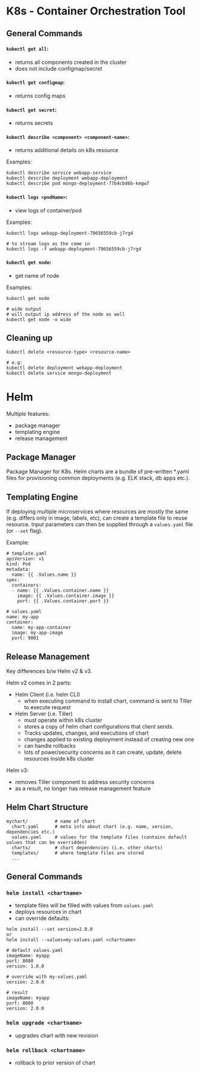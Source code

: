 # K8s - Container Orchestration Tool
## General Commands
#### `kubectl get all`:
- returns all components created in the cluster
- does not include configmap/secret

#### `kubectl get configmap`:
- returns config maps

#### `kubectl get secret`:
- returns secrets

#### `kubectl describe <component> <component-name>`:
- returns additional details on k8s resource

Examples:
```
kubectl describe service webapp-service
kubectl describe deployment webapp-deployment
kubectl describe pod mongo-deployment-77b4cbd6b-kmgw7
```

#### `kubectl logs <podName>`:
- view logs of container/pod

Examples:
```
kubectl logs webapp-deployment-79656559cb-j7rgd

# to stream logs as the come in
kubectl logs -f webapp-deployment-79656559cb-j7rgd
```

#### `kubectl get node`:
- get name of node

Examples:
```
kubectl get node

# wide output
# will output ip address of the node as well
kubectl get node -o wide
```
## Cleaning up
```
kubectl delete <resource-type> <resource-name>

# e.g:
kubectl delete deployment webapp-deployment
kubectl delete service mongo-deployment
```

# Helm
Multiple features:
- package manager
- templating engine
- release management

## Package Manager
Package Manager for K8s. Helm charts are a bundle of pre-written *.yaml files for provisioning common deployments (e.g. ELK stack, db apps etc.).


## Templating Engine
If deploying multiple microservices where resources are mostly the same (e.g. differs only in image, labels, etc), can create a template file to reuse resource. Input parameters can then be supplied through a `values.yaml` file (or `--set` flag).

Example:
```
# template.yaml
apiVersion: v1
kind: Pod
metadata:
  name: {{ .Values.name }}
spec:
  containers:
  - name: {{ .Values.container.name }}
    image: {{ .Values.container.image }}
    port: {{ .Values.container.port }}

# values.yaml
name: my-app
container:
  name: my-app-container
  image: my-app-image
  port: 9001
```
## Release Management
Key differences b/w Helm v2 & v3.

Helm v2 comes in 2 parts:
- Helm Client (i.e. helm CLI)
  - when executing command to install chart, command is sent to Tiller to execute request
- Helm Server (i.e. Tiller)
  - must operate within k8s cluster
  - stores a copy of helm chart configurations that client sends.
  - Tracks updates, changes, and executions of chart
  - changes applied to existing deployment instead of creating new one
  - can handle rollbacks
  - lots of power/security concerns as it can create, update, delete resources inside k8s cluster

Helm v3:
- removes Tiller component to address security concerns
- as a result, no longer has release management feature

## Helm Chart Structure
```
mychart/          # name of chart
  chart.yaml      # meta info about chart (e.g. name, version, dependencies etc.)
  values.yaml     # values for the template files (contains default values that can be overridden)
  charts/         # chart dependencies (i.e. other charts)
  templates/      # where template files are stored
  ...
```

## General Commands
### `helm install <chartname>`
- template files will be filled with values from `values.yaml`
- deploys resources in chart
- can override defaults:
``` 
helm install --set version=2.0.0 
or
helm install --values=my-values.yaml <chartname>

# default values.yaml
imageName: myapp
port: 8080
version: 1.0.0

# override with my-values.yaml
version: 2.0.0

# result
imageName: myapp
port: 8080
version: 2.0.0
```
### `helm upgrade <chartname>`
- upgrades chart with new revision

### `helm rollback <chartname>`
- rollback to prior version of chart